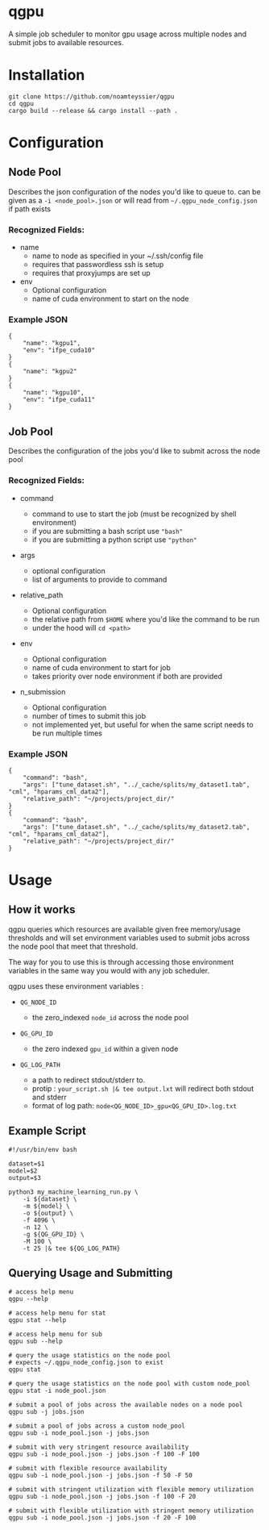 # qgpu

A simple job scheduler to monitor gpu usage across multiple nodes and submit jobs to available resources.

# Installation
```{bash}
git clone https://github.com/noamteyssier/qgpu
cd qgpu
cargo build --release && cargo install --path .
```

# Configuration

## Node Pool
Describes the json configuration of the nodes you'd like to queue to.
can be given as a `-i <node_pool>.json` or will read from `~/.qgpu_node_config.json` if path exists

### Recognized Fields:
* name
  * name to node as specified in your ~/.ssh/config file
  * requires that passwordless ssh is setup
  * requires that proxyjumps are set up
* env
  * Optional configuration
  * name of cuda environment to start on the node

### Example JSON
```{json}
{
    "name": "kgpu1",
    "env": "ifpe_cuda10"
}
{
    "name": "kgpu2"
}
{
    "name": "kgpu10",
    "env": "ifpe_cuda11"
}
```

## Job Pool
Describes the configuration of the jobs you'd like to submit across the node pool


### Recognized Fields:

* command
  * command to use to start the job (must be recognized by shell environment)
  * if you are submitting a bash script use `"bash"`
  * if you are submitting a python script use `"python"`

* args
  * optional configuration
  * list of arguments to provide to command

* relative_path
  * Optional configuration
  * the relative path from `$HOME` where you'd like the command to be run
  * under the hood will `cd <path>`

* env
  * Optional configuration
  * name of cuda environment to start for job
  * takes priority over node environment if both are provided

* n_submission
  * Optional configuration
  * number of times to submit this job
  * not implemented yet, but useful for when the same script needs to be run multiple times

### Example JSON
```{json}
{
    "command": "bash",
    "args": ["tune_dataset.sh", "../_cache/splits/my_dataset1.tab", "cml", "hparams_cml_data2"],
    "relative_path": "~/projects/project_dir/"
}
{
    "command": "bash",
    "args": ["tune_dataset.sh", "../_cache/splits/my_dataset2.tab", "cml", "hparams_cml_data2"],
    "relative_path": "~/projects/project_dir/"
}
```

# Usage

## How it works
qgpu queries which resources are available given free memory/usage thresholds and will set environment variables used to submit jobs across the node pool that meet that threshold.

The way for you to use this is through accessing those environment variables in the same way you would with any job scheduler.

qgpu uses these environment variables :

* `QG_NODE_ID`
  * the zero_indexed `node_id` across the node pool

* `QG_GPU_ID`
  * the zero indexed `gpu_id` within a given node

* `QG_LOG_PATH`
  * a path to redirect stdout/stderr to.
  * protip : `your_script.sh |& tee output.lxt` will redirect both stdout and stderr
  * format of log path: `node<QG_NODE_ID>_gpu<QG_GPU_ID>.log.txt`


## Example Script
```{bash}
#!/usr/bin/env bash

dataset=$1
model=$2
output=$3

python3 my_machine_learning_run.py \
    -i ${dataset} \
    -m ${model} \
    -o ${output} \
    -f 4096 \
    -n 12 \
    -g ${QG_GPU_ID} \
    -M 100 \
    -t 25 |& tee ${QG_LOG_PATH}
```

## Querying Usage and Submitting
```{bash}
# access help menu
qgpu --help

# access help menu for stat
qgpu stat --help

# access help menu for sub
qgpu sub --help

# query the usage statistics on the node pool
# expects ~/.qgpu_node_config.json to exist
qgpu stat

# query the usage statistics on the node pool with custom node_pool
qgpu stat -i node_pool.json

# submit a pool of jobs across the available nodes on a node pool
qgpu sub -j jobs.json

# submit a pool of jobs across a custom node_pool
qgpu sub -i node_pool.json -j jobs.json

# submit with very stringent resource availability
qgpu sub -i node_pool.json -j jobs.json -f 100 -F 100

# submit with flexible resource availability
qgpu sub -i node_pool.json -j jobs.json -f 50 -F 50

# submit with stringent utilization with flexible memory utilization
qgpu sub -i node_pool.json -j jobs.json -f 100 -F 20

# submit with flexible utilization with stringent memory utilization
qgpu sub -i node_pool.json -j jobs.json -f 20 -F 100

```
